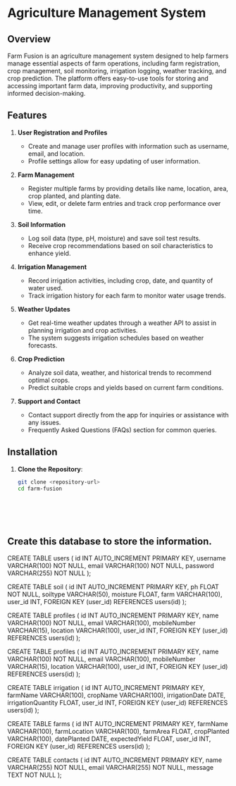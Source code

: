 # Agriculture Management System


## Overview
Farm Fusion is an agriculture management system designed to help farmers manage essential aspects of farm operations, including farm registration, crop management, soil monitoring, irrigation logging, weather tracking, and crop prediction. The platform offers easy-to-use tools for storing and accessing important farm data, improving productivity, and supporting informed decision-making.

## Features

1. **User Registration and Profiles**
   - Create and manage user profiles with information such as username, email, and location.
   - Profile settings allow for easy updating of user information.

2. **Farm Management**
   - Register multiple farms by providing details like name, location, area, crop planted, and planting date.
   - View, edit, or delete farm entries and track crop performance over time.

3. **Soil Information**
   - Log soil data (type, pH, moisture) and save soil test results.
   - Receive crop recommendations based on soil characteristics to enhance yield.

4. **Irrigation Management**
   - Record irrigation activities, including crop, date, and quantity of water used.
   - Track irrigation history for each farm to monitor water usage trends.

5. **Weather Updates**
   - Get real-time weather updates through a weather API to assist in planning irrigation and crop activities.
   - The system suggests irrigation schedules based on weather forecasts.

6. **Crop Prediction**
   - Analyze soil data, weather, and historical trends to recommend optimal crops.
   - Predict suitable crops and yields based on current farm conditions.

7. **Support and Contact**
   - Contact support directly from the app for inquiries or assistance with any issues.
   - Frequently Asked Questions (FAQs) section for common queries.

## Installation

1. **Clone the Repository**:
   ```bash
   git clone <repository-url>
   cd farm-fusion







## Create this database to store the information.

CREATE TABLE users (
    id INT AUTO_INCREMENT PRIMARY KEY,
    username VARCHAR(100) NOT NULL,
    email VARCHAR(100) NOT NULL,
    password VARCHAR(255) NOT NULL
);

CREATE TABLE soil (
    id INT AUTO_INCREMENT PRIMARY KEY,
    ph FLOAT NOT NULL,
    soiltype VARCHAR(50),
    moisture FLOAT,
    farm VARCHAR(100),
    user_id INT,
    FOREIGN KEY (user_id) REFERENCES users(id)
);

CREATE TABLE profiles (
    id INT AUTO_INCREMENT PRIMARY KEY,
    name VARCHAR(100) NOT NULL,
    email VARCHAR(100),
    mobileNumber VARCHAR(15),
    location VARCHAR(100),
    user_id INT,
    FOREIGN KEY (user_id) REFERENCES users(id)
);

CREATE TABLE profiles (
    id INT AUTO_INCREMENT PRIMARY KEY,
    name VARCHAR(100) NOT NULL,
    email VARCHAR(100),
    mobileNumber VARCHAR(15),
    location VARCHAR(100),
    user_id INT,
    FOREIGN KEY (user_id) REFERENCES users(id)
);

CREATE TABLE irrigation (
    id INT AUTO_INCREMENT PRIMARY KEY,
    farmName VARCHAR(100),
    cropName VARCHAR(100),
    irrigationDate DATE,
    irrigationQuantity FLOAT,
    user_id INT,
    FOREIGN KEY (user_id) REFERENCES users(id)
);

CREATE TABLE farms (
    id INT AUTO_INCREMENT PRIMARY KEY,
    farmName VARCHAR(100),
    farmLocation VARCHAR(100),
    farmArea FLOAT,
    cropPlanted VARCHAR(100),
    datePlanted DATE,
    expectedYield FLOAT,
    user_id INT,
    FOREIGN KEY (user_id) REFERENCES users(id)
);

CREATE TABLE contacts (
    id INT AUTO_INCREMENT PRIMARY KEY,
    name VARCHAR(255) NOT NULL,
    email VARCHAR(255) NOT NULL,
    message TEXT NOT NULL
);

